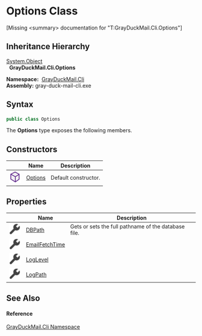 Options Class
=============

[Missing &lt;summary> documentation for "T:GrayDuckMail.Cli.Options"]



Inheritance Hierarchy
---------------------
[System.Object][1]  
  **GrayDuckMail.Cli.Options**  

  **Namespace:**  [GrayDuckMail.Cli][2]  
  **Assembly:** gray-duck-mail-cli.exe

Syntax
------

```csharp
public class Options
```

The **Options** type exposes the following members.


Constructors
------------

|                  | Name         | Description          |
| ---------------- | ------------ | -------------------- |
| ![Public method] | [Options][3] | Default constructor. |


Properties
----------

|                    | Name                | Description                                          |
| ------------------ | ------------------- | ---------------------------------------------------- |
| ![Public property] | [DBPath][4]         | Gets or sets the full pathname of the database file. |
| ![Public property] | [EmailFetchTime][5] |                                                      |
| ![Public property] | [LogLevel][6]       |                                                      |
| ![Public property] | [LogPath][7]        |                                                      |


See Also
--------

#### Reference
[GrayDuckMail.Cli Namespace][2]  

[1]: https://docs.microsoft.com/dotnet/api/system.object
[2]: ../README.md
[3]: _ctor.md
[4]: DBPath.md
[5]: EmailFetchTime.md
[6]: LogLevel.md
[7]: LogPath.md
[Public method]: ../../icons/pubmethod.svg "Public method"
[Public property]: ../../icons/pubproperty.svg "Public property"